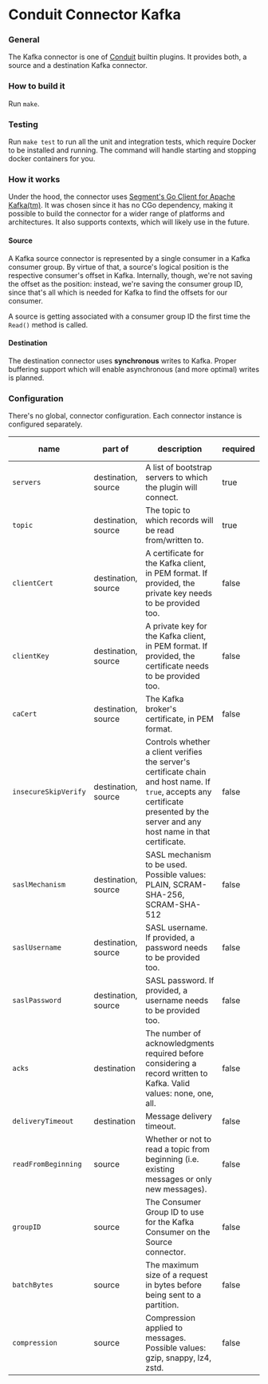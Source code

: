 # Conduit Connector Kafka

### General

The Kafka connector is one of [Conduit](https://github.com/ConduitIO/conduit) builtin plugins. It provides both, a
source and a destination Kafka connector.

### How to build it

Run `make`.

### Testing

Run `make test` to run all the unit and integration tests, which require Docker to be installed and running. The command
will handle starting and stopping docker containers for you.

### How it works

Under the hood, the connector uses [Segment's Go Client for Apache Kafka(tm)](https://github.com/segmentio/kafka-go). It
was chosen since it has no CGo dependency, making it possible to build the connector for a wider range of platforms and
architectures. It also supports contexts, which will likely use in the future.

#### Source

A Kafka source connector is represented by a single consumer in a Kafka consumer group. By virtue of that, a source's
logical position is the respective consumer's offset in Kafka. Internally, though, we're not saving the offset as the
position: instead, we're saving the consumer group ID, since that's all which is needed for Kafka to find the offsets
for our consumer.

A source is getting associated with a consumer group ID the first time the `Read()` method is called.

#### Destination

The destination connector uses **synchronous** writes to Kafka. Proper buffering support which will enable asynchronous
(and more optimal) writes is planned.

### Configuration

There's no global, connector configuration. Each connector instance is configured separately.

| name                 | part of             | description                                                                                                                                                                        | required | default value |
|----------------------|---------------------|------------------------------------------------------------------------------------------------------------------------------------------------------------------------------------|----------|---------------|
| `servers`            | destination, source | A list of bootstrap servers to which the plugin will connect.                                                                                                                      | true     |               |
| `topic`              | destination, source | The topic to which records will be read from/written to.                                                                                                                           | true     |               |
| `clientCert`         | destination, source | A certificate for the Kafka client, in PEM format. If provided, the private key needs to be provided too.                                                                          | false    |               |
| `clientKey`          | destination, source | A private key for the Kafka client, in PEM format. If provided, the certificate needs to be provided too.                                                                          | false    |               |
| `caCert`             | destination, source | The Kafka broker's certificate, in PEM format.                                                                                                                                     | false    |               |
| `insecureSkipVerify` | destination, source | Controls whether a client verifies the server's certificate chain and host name. If `true`, accepts any certificate presented by the server and any host name in that certificate. | false    | `false`       |
| `saslMechanism`      | destination, source | SASL mechanism to be used. Possible values: PLAIN, SCRAM-SHA-256, SCRAM-SHA-512                                                                                                    | false    | `PLAIN`       |
| `saslUsername`       | destination, source | SASL username. If provided, a password needs to be provided too.                                                                                                                   | false    |               |
| `saslPassword`       | destination, source | SASL password. If provided, a username needs to be provided too.                                                                                                                   | false    |               |
| `acks`               | destination         | The number of acknowledgments required before considering a record written to Kafka. Valid values: none, one, all.                                                                 | false    | `all`         |
| `deliveryTimeout`    | destination         | Message delivery timeout.                                                                                                                                                          | false    | `10s`         |
| `readFromBeginning`  | source              | Whether or not to read a topic from beginning (i.e. existing messages or only new messages).                                                                                       | false    | `false`       |
| `groupID`            | source              | The Consumer Group ID to use for the Kafka Consumer on the Source connector.                                                                                                       | false    |               |
| `batchBytes`         | source              | The maximum size of a request in bytes before being sent to a partition.                                                                                                           | false    | 1048576       |
| `compression`        | source              | Compression applied to messages. Possible values: gzip, snappy, lz4, zstd.                                                                                                         | false    |               |
